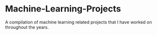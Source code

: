 # Machine-Learning-Projects
A compilation of machine learning related projects that I have worked on throughout the years.
